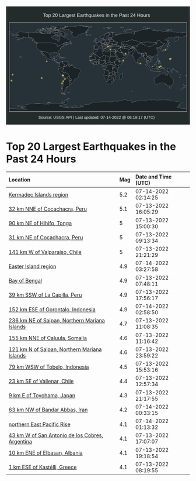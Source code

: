 ![Map](./map.png)

# Top 20 Largest Earthquakes in the Past 24 Hours

| Location | Mag | Date and Time (UTC) |
|:---|:---|:---|
| [Kermadec Islands region](https://earthquake.usgs.gov/earthquakes/eventpage/us6000i29z) | 5.2 | 07-14-2022 02:14:25 |
| [32 km NNE of Cocachacra, Peru](https://earthquake.usgs.gov/earthquakes/eventpage/us6000i24m) | 5.1 | 07-13-2022 16:05:29 |
| [90 km NE of Hihifo, Tonga](https://earthquake.usgs.gov/earthquakes/eventpage/us6000i237) | 5 | 07-13-2022 15:00:30 |
| [31 km NE of Cocachacra, Peru](https://earthquake.usgs.gov/earthquakes/eventpage/us6000i220) | 5 | 07-13-2022 09:13:34 |
| [141 km W of Valparaíso, Chile](https://earthquake.usgs.gov/earthquakes/eventpage/us6000i280) | 5 | 07-13-2022 21:21:29 |
| [Easter Island region](https://earthquake.usgs.gov/earthquakes/eventpage/us6000i2aj) | 4.9 | 07-14-2022 03:27:58 |
| [Bay of Bengal](https://earthquake.usgs.gov/earthquakes/eventpage/us6000i21t) | 4.9 | 07-13-2022 07:48:11 |
| [39 km SSW of La Capilla, Peru](https://earthquake.usgs.gov/earthquakes/eventpage/us6000i25c) | 4.9 | 07-13-2022 17:56:17 |
| [152 km ESE of Gorontalo, Indonesia](https://earthquake.usgs.gov/earthquakes/eventpage/us6000i2af) | 4.9 | 07-14-2022 02:58:50 |
| [236 km NE of Saipan, Northern Mariana Islands](https://earthquake.usgs.gov/earthquakes/eventpage/us6000i22b) | 4.7 | 07-13-2022 11:08:35 |
| [155 km NNE of Caluula, Somalia](https://earthquake.usgs.gov/earthquakes/eventpage/us6000i22e) | 4.6 | 07-13-2022 11:16:42 |
| [121 km N of Saipan, Northern Mariana Islands](https://earthquake.usgs.gov/earthquakes/eventpage/us6000i293) | 4.6 | 07-13-2022 23:59:22 |
| [79 km WSW of Tobelo, Indonesia](https://earthquake.usgs.gov/earthquakes/eventpage/us6000i24i) | 4.5 | 07-13-2022 15:53:16 |
| [23 km SE of Vallenar, Chile](https://earthquake.usgs.gov/earthquakes/eventpage/us6000i22m) | 4.4 | 07-13-2022 12:57:34 |
| [9 km E of Toyohama, Japan](https://earthquake.usgs.gov/earthquakes/eventpage/us6000i27y) | 4.3 | 07-13-2022 21:17:55 |
| [63 km NW of Bandar Abbas, Iran](https://earthquake.usgs.gov/earthquakes/eventpage/us6000i298) | 4.2 | 07-14-2022 00:33:15 |
| [northern East Pacific Rise](https://earthquake.usgs.gov/earthquakes/eventpage/us6000i29i) | 4.1 | 07-14-2022 01:13:32 |
| [43 km W of San Antonio de los Cobres, Argentina](https://earthquake.usgs.gov/earthquakes/eventpage/us6000i250) | 4.1 | 07-13-2022 17:07:07 |
| [10 km ENE of Elbasan, Albania](https://earthquake.usgs.gov/earthquakes/eventpage/us6000i26d) | 4.1 | 07-13-2022 19:18:54 |
| [1 km ESE of Kastélli, Greece](https://earthquake.usgs.gov/earthquakes/eventpage/us6000i21w) | 4.1 | 07-13-2022 08:19:55 |
